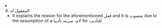 <li class="col 25"><div class="nodecontent">4. المفعول له</div>
	<ul class="subexp">
<li class="basic"><div class="nodecontent">It explains the reason for the aforementioned فعل and it is منصوب due to the assumption of a لام: ضربته تأديبا for للتأديب</div></li></ul></li>